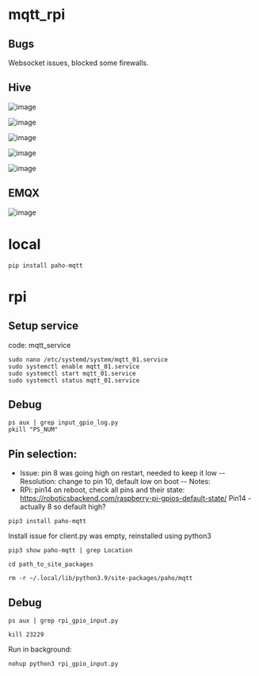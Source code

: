 # mqtt_rpi


## Bugs
Websocket issues, blocked some firewalls.

## Hive

![image](https://github.com/kode2go/mqtt_rpi/assets/29664888/90250e98-7693-4cc4-8c38-bd3213521bac)

![image](https://github.com/kode2go/mqtt_rpi/assets/29664888/0c826d90-5146-4931-9095-817e0fc92633)

![image](https://github.com/kode2go/mqtt_rpi/assets/29664888/d8c332aa-ca7a-4a4f-85b7-4aa11cf68ddf)

![image](https://github.com/kode2go/mqtt_rpi/assets/29664888/23f15ea9-9740-43d8-8fbf-73a81c841957)

![image](https://github.com/kode2go/mqtt_rpi/assets/29664888/6ae2b416-55fb-49d4-b3d4-9aa5c96f7d9e)






## EMQX

![image](https://github.com/kode2go/mqtt_rpi/assets/29664888/0bb31043-b236-4b97-9680-199e1bef07bf)


# local

`pip install paho-mqtt`

# rpi

## Setup service

code: mqtt_service

```
sudo nano /etc/systemd/system/mqtt_01.service
sudo systemctl enable mqtt_01.service
sudo systemctl start mqtt_01.service
sudo systemctl status mqtt_01.service
```

## Debug

```
ps aux | grep input_gpio_log.py
pkill "PS_NUM"
```

## Pin selection:
- Issue: pin 8 was going high on restart, needed to keep it low
-- Resolution: change to pin 10, default low on boot
-- Notes:
- RPi: pin14 on reboot, check all pins and their state:
https://roboticsbackend.com/raspberry-pi-gpios-default-state/
Pin14 - actually 8 so default high?

`pip3 install paho-mqtt`

Install issue for client.py was empty, reinstalled using python3

`pip3 show paho-mqtt | grep Location`

`cd path_to_site_packages`

`rm -r ~/.local/lib/python3.9/site-packages/paho/mqtt`


## Debug

`ps aux | grep rpi_gpio_input.py`

`kill 23229`


Run in background:

```
nohup python3 rpi_gpio_input.py
```

